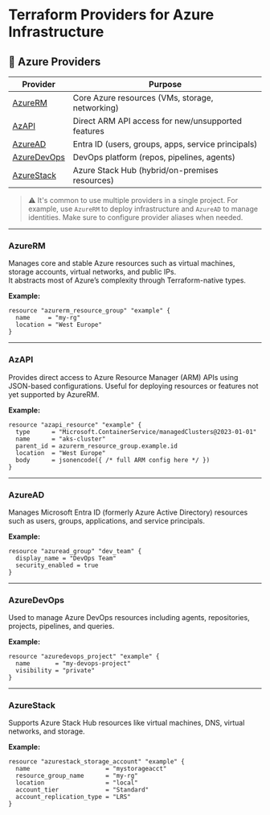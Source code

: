 # Terraform Providers for Azure Infrastructure

## 💠 Azure Providers

| Provider     | Purpose                                          |
|--------------|--------------------------------------------------|
| [AzureRM](https://registry.terraform.io/providers/hashicorp/azurerm/latest)      | Core Azure resources (VMs, storage, networking)  |
| [AzAPI](https://registry.terraform.io/providers/azure/azapi/latest)        | Direct ARM API access for new/unsupported features |
| [AzureAD](https://registry.terraform.io/providers/hashicorp/azuread/latest)      | Entra ID (users, groups, apps, service principals) |
| [AzureDevOps](https://registry.terraform.io/providers/microsoft/azuredevops/latest)  | DevOps platform (repos, pipelines, agents)       |
| [AzureStack](https://registry.terraform.io/providers/hashicorp/azurestack/latest)   | Azure Stack Hub (hybrid/on-premises resources)   |


> ⚠️ It's common to use multiple providers in a single project. For example, use `AzureRM` to deploy infrastructure and `AzureAD` to manage identities. Make sure to configure provider aliases when needed.

---

### AzureRM

Manages core and stable Azure resources such as virtual machines, storage accounts, virtual networks, and public IPs.  
It abstracts most of Azure’s complexity through Terraform-native types.

**Example:**  
```hcl
resource "azurerm_resource_group" "example" {
  name     = "my-rg"
  location = "West Europe"
}
```
---

### AzAPI

Provides direct access to Azure Resource Manager (ARM) APIs using JSON-based configurations.
Useful for deploying resources or features not yet supported by AzureRM.

**Example:**  
```hcl
resource "azapi_resource" "example" {
  type      = "Microsoft.ContainerService/managedClusters@2023-01-01"
  name      = "aks-cluster"
  parent_id = azurerm_resource_group.example.id
  location  = "West Europe"
  body      = jsonencode({ /* full ARM config here */ })
}
```

---

### AzureAD

Manages Microsoft Entra ID (formerly Azure Active Directory) resources such as users, groups, applications, and service principals.

**Example:**  
```hcl
resource "azuread_group" "dev_team" {
  display_name = "DevOps Team"
  security_enabled = true
}
```
---

### AzureDevOps

Used to manage Azure DevOps resources including agents, repositories, projects, pipelines, and queries.

**Example:**  
    
```hcl  
resource "azuredevops_project" "example" {
  name       = "my-devops-project"
  visibility = "private"
}
```
---

### AzureStack

Supports Azure Stack Hub resources like virtual machines, DNS, virtual networks, and storage.

**Example:**  
```hcl  
resource "azurestack_storage_account" "example" {
  name                     = "mystorageacct"
  resource_group_name      = "my-rg"
  location                 = "local"
  account_tier             = "Standard"
  account_replication_type = "LRS"
}
```
